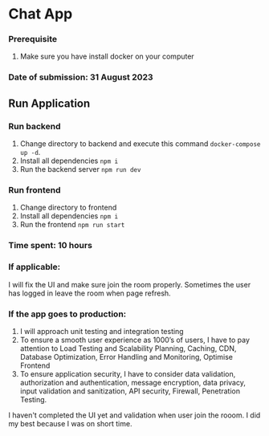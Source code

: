 # Chat App

### Prerequisite
1. Make sure you have install docker on your computer

### Date of submission: 31 August 2023

## Run Application

### Run backend
1. Change directory to backend and execute this command ```docker-compose up -d```.
2. Install all dependencies ```npm i```
3. Run the backend server ```npm run dev```

### Run frontend
1. Change directory to frontend
2. Install all dependencies ```npm i```
3. Run the frontend ```npm run start```

### Time spent: 10 hours

### If applicable: 
I will fix the UI and make sure join the room properly. Sometimes the user has logged in leave the room when page refresh. 

### If the app goes to production:
1. I will approach unit testing and integration testing
2. To ensure a smooth user experience as 1000’s of users, I have to pay attention to Load Testing and Scalability Planning, Caching, CDN, Database Optimization, Error Handling and Monitoring, Optimise Frontend
3. To ensure application security, I have to consider data validation, authorization and authentication, message encryption, data privacy, input validation and sanitization, API security, Firewall, Penetration Testing. 

I haven't completed the UI yet and validation when user join the rooom. I did my best because I was on short time. 



 
